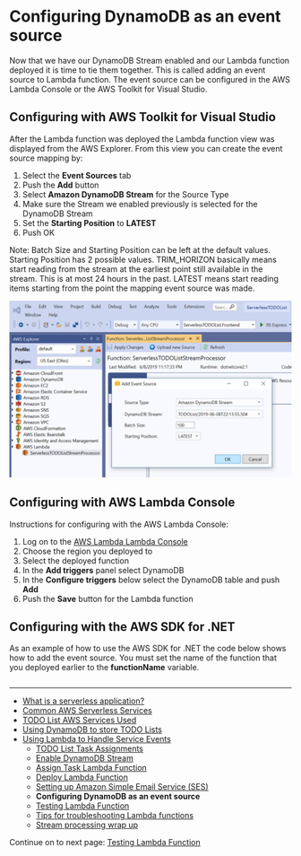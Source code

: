 # Configuring DynamoDB as an event source

Now that we have our DynamoDB Stream enabled and our Lambda function deployed it is time to tie them together. 
This is called adding an event source to Lambda function. The event source can be configured in the AWS Lambda Console
or the AWS Toolkit for Visual Studio.

## Configuring with AWS Toolkit for Visual Studio

After the Lambda function was deployed the Lambda function view was displayed from the AWS Explorer. From this view
you can create the event source mapping by:

1. Select the **Event Sources** tab
2. Push the **Add** button
3. Select **Amazon DynamoDB Stream** for the Source Type
4. Make sure the Stream we enabled previously is selected for the DynamoDB Stream
5. Set the **Starting Position** to **LATEST**
5. Push OK

Note: Batch Size and Starting Position can be left at the default values. Starting Position has 2 possible values. 
TRIM_HORIZON basically means start reading from the stream at the earliest point still available in the stream. 
This is at most 24 hours in the past.
LATEST means start reading items starting from the point the mapping event source was made.

![View Event Sources](./images/ToolkitAddEventSource.png)

## Configuring with AWS Lambda Console

Instructions for configuring with the AWS Lambda Console:

1. Log on to the [AWS Lambda Lambda Console](https://us-east-2.console.aws.amazon.com/lambda/home)
2. Choose the region you deployed to
3. Select the deployed function
4. In the **Add triggers** panel select DynamoDB
5. In the **Configure triggers** below select the DynamoDB table and push **Add**
6. Push the **Save** button for the Lambda function


## Configuring with the AWS SDK for .NET

As an example of how to use the AWS SDK for .NET the code below shows how to add the event source. You must
set the name of the function that you deployed earlier to the **functionName** variable.

```cs --source-file ../Snippets/ConfigureEventSourceMapping.cs --project ../Snippets/Snippets.csproj --region add_dynamodb_event_source
```

<!-- Generated Navigation -->
---

* [What is a serverless application?](../WhatIsServerless.md)
* [Common AWS Serverless Services](../CommonServerlessServices.md)
* [TODO List AWS Services Used](../TODOListServices.md)
* [Using DynamoDB to store TODO Lists](../DynamoDBModule/WhatIsDynamoDB.md)
* [Using Lambda to Handle Service Events](../StreamProcessing/ServiceEvents.md)
  * [TODO List Task Assignments](../StreamProcessing/TODOTaskListAssignment.md)
  * [Enable DynamoDB Stream](../StreamProcessing/EnableDynamoDBStream.md)
  * [Assign Task Lambda Function](../StreamProcessing/LookAtLambdaFunction.md)
  * [Deploy Lambda Function](../StreamProcessing/DeployLambdaFunction.md)
  * [Setting up Amazon Simple Email Service (SES)](../StreamProcessing/SettingUpSES.md)
  * **Configuring DynamoDB as an event source**
  * [Testing Lambda Function](../StreamProcessing/TestingLambdaFunction.md)
  * [Tips for troubleshooting Lambda functions](../StreamProcessing/TroubleshootingLambda.md)
  * [Stream processing wrap up](../StreamProcessing/StreamProcessingWrapup.md)

Continue on to next page: [Testing Lambda Function](../StreamProcessing/TestingLambdaFunction.md)

